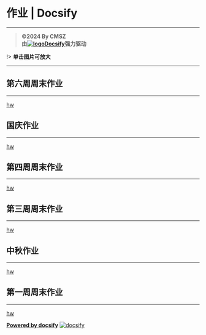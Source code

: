 ﻿<h1> 作业 | Docsify </h1>

-----
> **©2024 By CMSZ**  
> **由[![logo](https://docsify.js.org/_media/icon.svg ':size=5%')Docsify](https://docsify.js.org/)强力驱动**

!> **单击图片可放大**

-----
## 第六周周末作业 ##
-----
[hw](../hw/6.md ':include')
## 国庆作业 ##
-----
[hw](../hw/5.md ':include')
## 第四周周末作业 ##
-----
[hw](../hw/4.md ':include')
## 第三周周末作业 ##
-----
[hw](../hw/3.md ':include')
## 中秋作业 ##
-----
[hw](../hw/2.md ':include')
## 第一周周末作业 ##
-----
[hw](../hw/1.md ':include')


[**Powered by docsify**](https://docsify.js.org)
[![docsify](https://img.shields.io/github/v/tag/docsifyjs/docsify?label=docsify)](https://docsify.js.org/)
